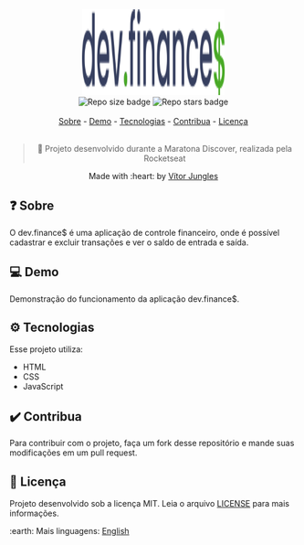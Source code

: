 <div align="center">
  <img src=".github/logo.svg" width="250" height="150" alt="dev.finances" />
  <br>
  <img src="https://img.shields.io/github/repo-size/vitorjungles/devfinances?color=green" alt="Repo size badge" />
  <img src="https://img.shields.io/github/stars/vitorjungles/devfinances?color=green" alt="Repo stars badge">
  <br>
  <br>
  <a href="#-sobre">Sobre</a> -
  <a href="#-demo">Demo</a> -
  <a href="#gear-tecnologias">Tecnologias</a> -
  <a href="#heavy_check_mark-contribua">Contribua</a> -
  <a href="#-licença">Licença</a>
  <br>
  <br>

  > :rocket: Projeto desenvolvido durante a Maratona Discover, realizada pela Rocketseat

  <p>Made with :heart: by <a href="https://github.com/vitorjungles">Vítor Jungles</a></p>
</div>

## ❓ Sobre

O dev.finance$ é uma aplicação de controle financeiro, onde é possível cadastrar e excluir transações e ver o saldo de entrada e saída.

## 💻 Demo

Demonstração do funcionamento da aplicação dev.finance$.

## :gear: Tecnologias

Esse projeto utiliza:
- HTML
- CSS
- JavaScript

## :heavy_check_mark: Contribua

Para contribuir com o projeto, faça um fork desse repositório e mande suas modificações em um pull request.

## 📝 Licença

Projeto desenvolvido sob a licença MIT. Leia o arquivo [LICENSE](https://github.com/vitorjungles/devfinances/blob/master/LICENSE) para mais informações.


:earth: Mais linguagens: [English](https://github.com/vitorjungles/devfinances/blob/master/en.md)
